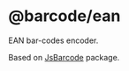 # @barcode/ean

EAN bar-codes encoder.

Based on [JsBarcode](https://github.com/lindell/JsBarcode) package.
